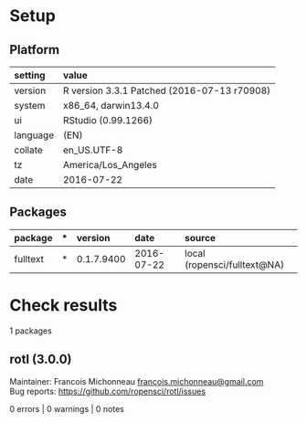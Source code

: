 # Setup

## Platform

|setting  |value                                       |
|:--------|:-------------------------------------------|
|version  |R version 3.3.1 Patched (2016-07-13 r70908) |
|system   |x86_64, darwin13.4.0                        |
|ui       |RStudio (0.99.1266)                         |
|language |(EN)                                        |
|collate  |en_US.UTF-8                                 |
|tz       |America/Los_Angeles                         |
|date     |2016-07-22                                  |

## Packages

|package  |*  |version    |date       |source                       |
|:--------|:--|:----------|:----------|:----------------------------|
|fulltext |*  |0.1.7.9400 |2016-07-22 |local (ropensci/fulltext@NA) |

# Check results
1 packages

## rotl (3.0.0)
Maintainer: Francois Michonneau <francois.michonneau@gmail.com>  
Bug reports: https://github.com/ropensci/rotl/issues

0 errors | 0 warnings | 0 notes


